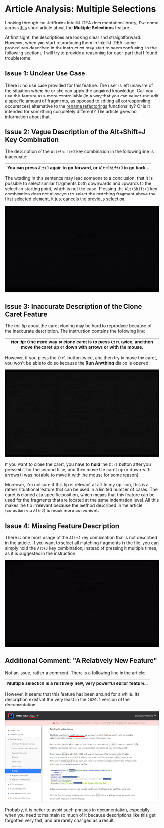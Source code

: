# Article Analysis: Multiple Selections

Looking through the JetBrains IntelliJ IDEA documentation library, I've come across [this](https://www.jetbrains.com/help/idea/pro-tips.html#multiple-selections) short article about the **Multiple Selections** feature.

At first sight, the descriptions are looking clear and straightforward. However, when you start reproducing them in IntelliJ IDEA, some procedures described in the instruction may start to seem confusing. In the following sections, I will try to provide a reasoning for each part that I found troublesome.

## Issue 1: Unclear Use Case

There is no use case provided for this feature. The user is left unaware of the situation where he or she can apply the acquired knowledge. Can you use this feature as  a more controllable (in a way that you can select and edit a specific amount of fragments, as opposed to editing all corresponding occurences) alternative to the [rename refactorings](https://www.jetbrains.com/help/idea/rename-refactorings.html) functionality? Or is it intended for something completely different? The article gives no information about that.

## Issue 2: Vague Description of the Alt+Shift+J Key Combination

The description of the `Alt+Shift+J` key combination in the following line is inaccurate:

| You can press `Alt+J` again to go forward, or `Alt+Shift+J` to go back... |
|---|

The wording in this sentence may lead someone to a conclusion, that it is possible to select similar fragments both downwards and upwards to the selection starting point, which is not the case. Pressing the `Alt+Shift+J` key combination does not allow you to select the matching fragment above the first selected element, it just  cancels the previous selection.

![issue_2](https://github.com/EPprivate/private_repo/blob/main/images/issue_2.gif?raw=true)

## Issue 3: Inaccurate Description of the Clone Caret Feature

The _hot tip_ about the caret cloning may be hard to reproduce because of the inaccurate description. The instruction contains the following line:

| _Hot tip_: One more way to clone caret is to press `Ctrl` twice, and then move the caret up or down with arrows or with the mouse. |
|---|

However, if you press the `Ctrl` button twice, and then try to move the caret, you won't be able to do so because the **Run Anything** dialog is opened:

![issue_3](https://github.com/EPprivate/private_repo/blob/main/images/issue_3.gif?raw=true)

If you want to clone the caret, you have to **hold** the `Ctrl` button after you pressed it for the second time, and then move the caret up or down with arrows (I was not able to move it with the mouse for some reason).

Moreover, I'm not sure if this tip is relevant at all. In my opinion, this is a rather situational feature that can be used in a limited number of cases. The caret is cloned at a specific position, which means that this feature can be used for the fragments that are located at the same indentation level. All this makes the tip irrelevant because the method described in the article (selection via `Alt+J`) is much more convenient.

## Issue 4: Missing Feature Description

There is one more usage of the `Alt+J` key combination that is not described in the article. If you want to select all matching fragments in the file, you can simply hold the `Alt+J` key combination, instead of pressing it multiple times, as it is suggested in the instruction.

![issue_4](https://github.com/EPprivate/private_repo/blob/main/images/issue_4.gif?raw=true)

## Additional Comment: "A Relatively New Feature"

Not an issue, rather a comment. There is a following line in the article:

| Multiple selection is a relatively new, very powerful editor feature... |
|---|

However, it seems that this feature has been around for a while. Its description exists at the very least in the `2020.1` version of the documentation.

![new_feature](https://github.com/EPprivate/private_repo/blob/main/images/new_feature.png?raw=true)

Probably, it is better to avoid such phrases in documentation, especially when you need to maintain so much of it because descriptions like this get forgotten very fast, and are rarely changed as a result.
